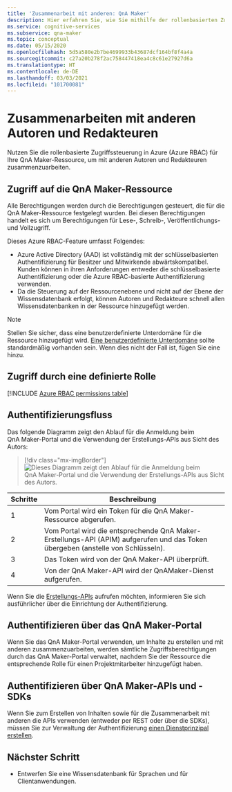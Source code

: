 ```yaml
---
title: 'Zusammenarbeit mit anderen: QnA Maker'
description: Hier erfahren Sie, wie Sie mithilfe der rollenbasierten Zugriffssteuerung in Azure mit anderen Autoren und Editoren zusammenarbeiten.
ms.service: cognitive-services
ms.subservice: qna-maker
ms.topic: conceptual
ms.date: 05/15/2020
ms.openlocfilehash: 5d5a580e2b7be4699933b43687dcf164bf8f4a4a
ms.sourcegitcommit: c27a20b278f2ac758447418ea4c8c61e27927d6a
ms.translationtype: HT
ms.contentlocale: de-DE
ms.lasthandoff: 03/03/2021
ms.locfileid: "101700081"
---
```

# <a name="collaborate-with-other-authors-and-editors"></a>Zusammenarbeiten mit anderen Autoren und Redakteuren

Nutzen Sie die rollenbasierte Zugriffssteuerung in Azure (Azure RBAC) für Ihre QnA Maker-Ressource, um mit anderen Autoren und Redakteuren zusammenzuarbeiten.

## <a name="access-is-provided-on-the-qna-maker-resource"></a>Zugriff auf die QnA Maker-Ressource

Alle Berechtigungen werden durch die Berechtigungen gesteuert, die für die QnA Maker-Ressource festgelegt wurden. Bei diesen Berechtigungen handelt es sich um Berechtigungen für Lese-, Schreib-, Veröffentlichungs- und Vollzugriff.

Dieses Azure RBAC-Feature umfasst Folgendes:
* Azure Active Directory (AAD) ist vollständig mit der schlüsselbasierten Authentifizierung für Besitzer und Mitwirkende abwärtskompatibel. Kunden können in ihren Anforderungen entweder die schlüsselbasierte Authentifizierung oder die Azure RBAC-basierte Authentifizierung verwenden.
* Da die Steuerung auf der Ressourcenebene und nicht auf der Ebene der Wissensdatenbank erfolgt, können Autoren und Redakteure schnell allen Wissensdatenbanken in der Ressource hinzugefügt werden.

> [!NOTE]
> Stellen Sie sicher, dass eine benutzerdefinierte Unterdomäne für die Ressource hinzugefügt wird. [Eine benutzerdefinierte Unterdomäne](../../cognitive-services-custom-subdomains.md) sollte standardmäßig vorhanden sein. Wenn dies nicht der Fall ist, fügen Sie eine hinzu.

## <a name="access-is-provided-by-a-defined-role"></a>Zugriff durch eine definierte Rolle

[!INCLUDE [Azure RBAC permissions table](../includes/role-based-access-control.md)]

## <a name="authentication-flow"></a>Authentifizierungsfluss

Das folgende Diagramm zeigt den Ablauf für die Anmeldung beim QnA Maker-Portal und die Verwendung der Erstellungs-APIs aus Sicht des Autors:

> [!div class="mx-imgBorder"]
> ![Dieses Diagramm zeigt den Ablauf für die Anmeldung beim QnA Maker-Portal und die Verwendung der Erstellungs-APIs aus Sicht des Autors.](../media/qnamaker-how-to-collaborate-knowledge-base/rbac-flow-from-portal-to-service.png)

|Schritte|Beschreibung|
|--|--|
|1|Vom Portal wird ein Token für die QnA Maker-Ressource abgerufen.|
|2|Vom Portal wird die entsprechende QnA Maker-Erstellungs-API (APIM) aufgerufen und das Token übergeben (anstelle von Schlüsseln).|
|3|Das Token wird von der QnA Maker-API überprüft.|
|4 |Von der QnA Maker-API wird der QnAMaker-Dienst aufgerufen.|

Wenn Sie die [Erstellungs-APIs](../index.yml) aufrufen möchten, informieren Sie sich ausführlicher über die Einrichtung der Authentifizierung.

## <a name="authenticate-by-qna-maker-portal"></a>Authentifizieren über das QnA Maker-Portal

Wenn Sie das QnA Maker-Portal verwenden, um Inhalte zu erstellen und mit anderen zusammenzuarbeiten, werden sämtliche Zugriffsberechtigungen durch das QnA Maker-Portal verwaltet, nachdem Sie der Ressource die entsprechende Rolle für einen Projektmitarbeiter hinzugefügt haben.

## <a name="authenticate-by-qna-maker-apis-and-sdks"></a>Authentifizieren über QnA Maker-APIs und -SDKs

Wenn Sie zum Erstellen von Inhalten sowie für die Zusammenarbeit mit anderen die APIs verwenden (entweder per REST oder über die SDKs), müssen Sie zur Verwaltung der Authentifizierung [einen Dienstprinzipal erstellen](../../authentication.md#assign-a-role-to-a-service-principal).

## <a name="next-step"></a>Nächster Schritt

* Entwerfen Sie eine Wissensdatenbank für Sprachen und für Clientanwendungen.